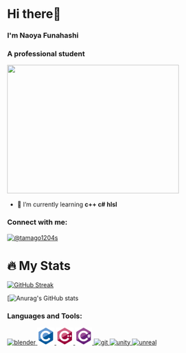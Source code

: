 <h1 align="left">Hi there👋</h1>
<h3 align="left"> I'm Naoya Funahashi</h3>
<h3 align="left">A professional student</h3>

<p align="left"><img src="https://media1.giphy.com/media/k0ijJhqrUP4T2EvmJ1/giphy.gif?cid=ecf05e47zp0tzte7ajnf4z3t0og2mou7omtf18a2wtpgn7lb&rid=giphy.gif&ct=gf" width="400" height="300"  /></p>

- 🌱 I’m currently learning **c++ c# hlsl**

<h3 align="left">Connect with me:</h3>
<p align="left">
<a href="https://twitter.com/@tamago1204s" target="blank"><img align="center" src="https://raw.githubusercontent.com/rahuldkjain/github-profile-readme-generator/master/src/images/icons/Social/twitter.svg" alt="@tamago1204s" height="30" width="40" /></a>
</p>

<h1 align="left"> 🔥 My Stats </h1>
 
 
[![GitHub Streak](http://github-readme-streak-stats.herokuapp.com?user=tamago1204&theme=dark&background=000000)](https://git.io/streak-stats)

[![Anurag's GitHub stats](https://github-readme-stats.vercel.app/api?username=tamago1204&count_private=true&show_icons=true&theme=radical)



<h3 align="left">Languages and Tools:</h3>
<p align="left"> <a href="https://www.blender.org/" target="_blank" rel="noreferrer"> <img src="https://download.blender.org/branding/community/blender_community_badge_white.svg" alt="blender" width="40" height="40"/> </a> <a href="https://www.cprogramming.com/" target="_blank" rel="noreferrer"> <img src="https://raw.githubusercontent.com/devicons/devicon/master/icons/c/c-original.svg" alt="c" width="40" height="40"/> </a> <a href="https://www.w3schools.com/cpp/" target="_blank" rel="noreferrer"> <img src="https://raw.githubusercontent.com/devicons/devicon/master/icons/cplusplus/cplusplus-original.svg" alt="cplusplus" width="40" height="40"/> </a> <a href="https://www.w3schools.com/cs/" target="_blank" rel="noreferrer"> <img src="https://raw.githubusercontent.com/devicons/devicon/master/icons/csharp/csharp-original.svg" alt="csharp" width="40" height="40"/> </a> <a href="https://git-scm.com/" target="_blank" rel="noreferrer"> <img src="https://www.vectorlogo.zone/logos/git-scm/git-scm-icon.svg" alt="git" width="40" height="40"/> </a> <a href="https://unity.com/" target="_blank" rel="noreferrer"> <img src="https://www.vectorlogo.zone/logos/unity3d/unity3d-icon.svg" alt="unity" width="40" height="40"/> </a> <a href="https://unrealengine.com/" target="_blank" rel="noreferrer"> <img src="https://raw.githubusercontent.com/kenangundogan/fontisto/036b7eca71aab1bef8e6a0518f7329f13ed62f6b/icons/svg/brand/unreal-engine.svg" alt="unreal" width="40" height="40"/> </a> </p>

<!--
**tamago1204/tamago1204** is a ✨ _special_ ✨ repository because its `README.md` (this file) appears on your GitHub profile.

![Anurag's GitHub stats](https://github-readme-stats.vercel.app/api?username=tamago1204&show_icons=true&theme=radical)


https://upload.wikimedia.org/wikipedia/commons/thumb/1/18/ISO_C%2B%2B_Logo.svg/144px-ISO_C%2B%2B_Logo.svg.png

Here are some ideas to get you started:

- 🔭 I’m currently working on ...
- 🌱 I’m currently learning ...
- 👯 I’m looking to collaborate on ...
- 🤔 I’m looking for help with ...
- 💬 Ask me about ...
- 📫 How to reach me: ...
- 😄 Pronouns: ...
- ⚡ Fun fact: ...

[![Anurag's GitHub stats](https://github-readme-stats.vercel.app/api?username=tamago1204)](https://github.com/tamago1204/github-readme-stats)

[![Top Langs](https://github-readme-stats.vercel.app/api/top-langs/?username=tamago1204)](https://github.com/tamago1204/github-readme-stats)

[![Top Langs](https://github-readme-stats.vercel.app/api/top-langs/?username=tamago1204&layout=compact&theme=vision-friendly-dark)](https://github.com/anuraghazra/github-readme-stats)
-->
